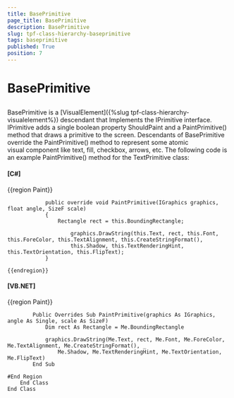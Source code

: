 ```yaml
---
title: BasePrimitive
page_title: BasePrimitive
description: BasePrimitive
slug: tpf-class-hierarchy-baseprimitive
tags: baseprimitive
published: True
position: 7
---
```


# BasePrimitive



## 

BasePrimitive is a [VisualElement]({%slug tpf-class-hierarchy-visualelement%}) descendant that Implements the IPrimitive interface. IPrimitive adds a single boolean property ShouldPaint and a PaintPrimitive() method that draws a primitive to the screen. Descendants of BasePrimitive override the PaintPrimitive() method to represent some atomic visual component like text, fill, checkbox, arrows, etc. The following code is an example PaintPrimitive() method for the TextPrimitive class:

#### __[C#]__

{{region Paint}}
	            
	            public override void PaintPrimitive(IGraphics graphics, float angle, SizeF scale)
	            {
	                Rectangle rect = this.BoundingRectangle;
	                
	                    graphics.DrawString(this.Text, rect, this.Font, this.ForeColor, this.TextAlignment, this.CreateStringFormat(),
	                    this.Shadow, this.TextRenderingHint, this.TextOrientation, this.FlipText);
	            }
	            
	{{endregion}}



#### __[VB.NET]__

{{region Paint}}
	
	        Public Overrides Sub PaintPrimitive(graphics As IGraphics, angle As Single, scale As SizeF)
	            Dim rect As Rectangle = Me.BoundingRectangle
	
	            graphics.DrawString(Me.Text, rect, Me.Font, Me.ForeColor, Me.TextAlignment, Me.CreateStringFormat(), _
	                Me.Shadow, Me.TextRenderingHint, Me.TextOrientation, Me.FlipText)
	        End Sub
	
	#End Region
	    End Class
	End Class


